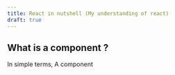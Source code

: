 ```yaml
---
title: React in nutshell (My understanding of react)
draft: true
---
```


## What is a component ?

In simple terms, A component
